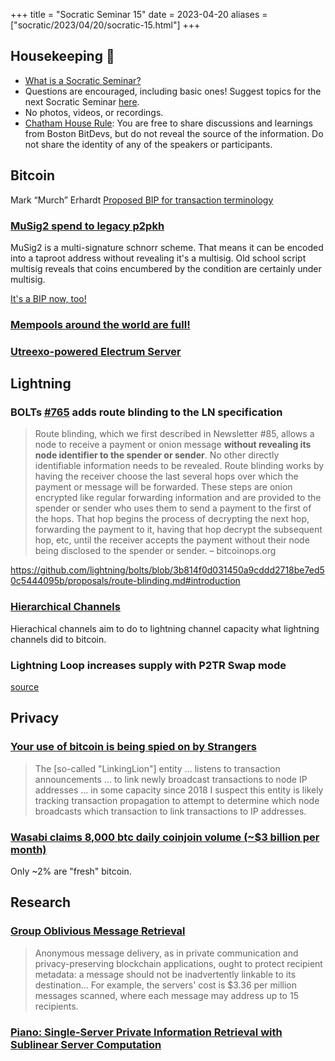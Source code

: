 +++
title = "Socratic Seminar 15"
date = 2023-04-20
aliases = ["socratic/2023/04/20/socratic-15.html"]
+++

## Housekeeping 🧹

- [What is a Socratic Seminar?](https://bitdevs.org/about#socratic-seminars)
- Questions are encouraged, including basic ones! Suggest topics for the next Socratic Seminar [here](https://github.com/arminsabouri/bostonbitdevs/issues/new).
- No photos, videos, or recordings.
- [Chatham House Rule](https://www.chathamhouse.org/about-us/chatham-house-rule): You are free to share discussions and learnings from Boston BitDevs, but do not reveal the source of the information. Do not share the identity of any of the speakers or participants.

## Bitcoin

Mark “Murch” Erhardt [Proposed BIP for transaction terminology](https://github.com/Xekyo/bips/pull/1)

### [MuSig2 spend to legacy p2pkh](https://twitter.com/Arminsdev/status/1645528304030457856)

MuSig2 is a multi-signature schnorr scheme. That means it can be encoded into a taproot address without revealing it's a multisig. Old school script multisig reveals that coins encumbered by the condition are certainly under multisig.

[It's a BIP now, too!](https://twitter.com/real_or_random/status/1640337134199640065)

### [Mempools around the world are full!](https://twitter.com/murchandamus/status/1639291486788255744)

### [Utreexo-powered Electrum Server](https://twitter.com/Erik17192799/status/1640831466085990400)

## Lightning

### BOLTs [#765](https://github.com/lightning/bolts/pull/765) adds route blinding to the LN specification

> Route blinding, which we first described in Newsletter #85, allows a node to receive a payment or onion message **without revealing its node identifier to the spender or sender**. No other directly identifiable information needs to be revealed. Route blinding works by having the receiver choose the last several hops over which the payment or message will be forwarded. These steps are onion encrypted like regular forwarding information and are provided to the spender or sender who uses them to send a payment to the first of the hops. That hop begins the process of decrypting the next hop, forwarding the payment to it, having that hop decrypt the subsequent hop, etc, until the receiver accepts the payment without their node being disclosed to the spender or sender. – bitcoinops.org

https://github.com/lightning/bolts/blob/3b814f0d031450a9cddd2718be7ed50c5444095b/proposals/route-blinding.md#introduction

### [Hierarchical Channels](https://github.com/DanGould/bostonbitdevs/pull/new/socratic-15)

Hierachical channels aim to do to lightning channel capacity what lightning channels did to bitcoin.

### Lightning Loop increases supply with P2TR Swap mode

[source](https://twitter.com/alexbosworth/status/1648352250161659905)

## Privacy

### [Your use of bitcoin is being spied on by Strangers](https://b10c.me/observations/06-linkinglion/?t)

>  The [so-called "LinkingLion"] entity ... listens to transaction announcements ... to link newly broadcast transactions to node IP addresses ... in some capacity since 2018 
> I suspect this entity is likely tracking transaction propagation to attempt to determine which node broadcasts which transaction to link transactions to IP addresses.

### [Wasabi claims 8,000 btc daily coinjoin volume (~$3 billion per month)](https://stats.wasabiwallet.io/search/43/from2023-03-19/to2023-04-19)

Only ~2% are "fresh" bitcoin.

## Research

### [Group Oblivious Message Retrieval](https://eprint.iacr.org/2023/534)

> Anonymous message delivery, as in private communication and privacy-preserving blockchain applications, ought to protect recipient metadata: a message should not be inadvertently linkable to its destination... For example, the servers' cost is $3.36 per million messages scanned, where each message may address up to 15 recipients.

### [Piano: Single-Server Private Information Retrieval with Sublinear Server Computation](https://twitter.com/BobMcElrath/status/1641106981816606723)

